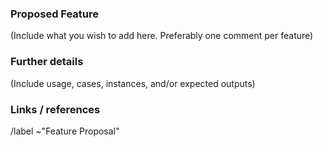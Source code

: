 ### Proposed Feature

(Include what you wish to add here. Preferably one comment per feature)

### Further details

(Include usage, cases, instances, and/or expected outputs)

### Links / references

/label ~"Feature Proposal"
